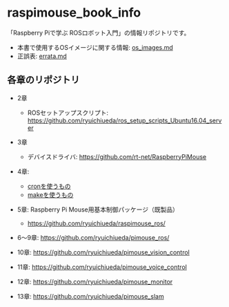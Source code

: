 # raspimouse_book_info

「Raspberry Piで学ぶ ROSロボット入門」の情報リポジトリです。
* 本書で使用するOSイメージに関する情報: [os_images.md](./os_images.md)
* 正誤表: [errata.md](./errata.md)

## 各章のリポジトリ
* 2章
    * ROSセットアップスクリプト: https://github.com/ryuichiueda/ros_setup_scripts_Ubuntu16.04_server
* 3章
    * デバイスドライバ: https://github.com/rt-net/RaspberryPiMouse
* 4章:
    * [cronを使うもの](https://github.com/ryuichiueda/pimouse_setup/tree/cad60aa542ac45c4e685dc81804a9f2aa90b897d)
    * [makeを使うもの](https://github.com/ryuichiueda/pimouse_setup)

* 5章: Raspberry Pi Mouse用基本制御パッケージ（既製品）
    * https://github.com/ryuichiueda/raspimouse_ros/
* 6〜9章: https://github.com/ryuichiueda/pimouse_ros/
* 10章: https://github.com/ryuichiueda/pimouse_vision_control
* 11章: https://github.com/ryuichiueda/pimouse_voice_control
* 12章: https://github.com/ryuichiueda/pimouse_monitor
* 13章: https://github.com/ryuichiueda/pimouse_slam
